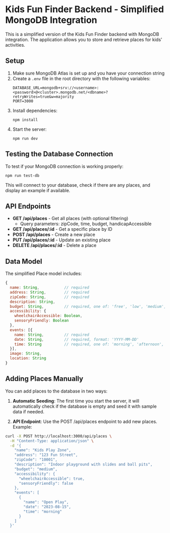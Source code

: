 # Kids Fun Finder Backend - Simplified MongoDB Integration

This is a simplified version of the Kids Fun Finder backend with MongoDB integration. The application allows you to store and retrieve places for kids' activities.

## Setup

1. Make sure MongoDB Atlas is set up and you have your connection string
2. Create a `.env` file in the root directory with the following variables:
   ```
   DATABASE_URL=mongodb+srv://<username>:<password>@<cluster>.mongodb.net/<dbname>?retryWrites=true&w=majority
   PORT=3000
   ```
3. Install dependencies:
   ```
   npm install
   ```
4. Start the server:
   ```
   npm run dev
   ```

## Testing the Database Connection

To test if your MongoDB connection is working properly:

```
npm run test-db
```

This will connect to your database, check if there are any places, and display an example if available.

## API Endpoints

- **GET /api/places** - Get all places (with optional filtering)
  - Query parameters: zipCode, time, budget, handicapAccessible
- **GET /api/places/:id** - Get a specific place by ID
- **POST /api/places** - Create a new place
- **PUT /api/places/:id** - Update an existing place
- **DELETE /api/places/:id** - Delete a place

## Data Model

The simplified Place model includes:

```javascript
{
  name: String,           // required
  address: String,        // required
  zipCode: String,        // required
  description: String,
  budget: String,         // required, one of: 'free', 'low', 'medium', 'high'
  accessibility: {
    wheelchairAccessible: Boolean,
    sensoryFriendly: Boolean
  },
  events: [{
    name: String,         // required
    date: String,         // required, format: 'YYYY-MM-DD'
    time: String          // required, one of: 'morning', 'afternoon', 'evening', 'weekend'
  }],
  image: String,
  location: String
}
```

## Adding Places Manually

You can add places to the database in two ways:

1. **Automatic Seeding**: The first time you start the server, it will automatically check if the database is empty and seed it with sample data if needed.

2. **API Endpoint**: Use the POST /api/places endpoint to add new places. Example:

```bash
curl -X POST http://localhost:3000/api/places \
  -H "Content-Type: application/json" \
  -d '{
    "name": "Kids Play Zone",
    "address": "123 Fun Street",
    "zipCode": "10001",
    "description": "Indoor playground with slides and ball pits",
    "budget": "medium",
    "accessibility": {
      "wheelchairAccessible": true,
      "sensoryFriendly": false
    },
    "events": [
      {
        "name": "Open Play",
        "date": "2023-08-15",
        "time": "morning"
      }
    ]
  }'
```